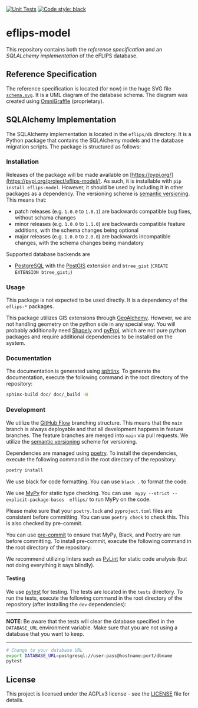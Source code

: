 [![Unit Tests](https://github.com/mpm-tu-berlin/eflips-model/actions/workflows/unittests.yml/badge.svg)](https://github.com/mpm-tu-berlin/eflips-model/actions/workflows/unittests.yml) 
[![Code style: black](https://img.shields.io/badge/code%20style-black-000000.svg)](https://github.com/psf/black)

# eflips-model

This repository contains both the *reference specification* and an *SQLALchemy implementation* of the eFLIPS database.



## Reference Specification

The reference specification is located (for now) in the huge SVG file [`schema.svg`](schema.svg). It is a UML diagram of the database schema. The diagram was created using [OmniGraffle](https://www.omnigroup.com/omnigraffle) (proprietary).

## SQLAlchemy Implementation

The SQLAlchemy implementation is located in the `eflips/db` directory. It is a Python package that contains the SQLAlchemy models and the database migration scripts. The package is structured as follows:

### Installation

Releases of the package will be made available on [https://pypi.org/](https://pypi.org/project/eflips-model/). As such, it is installable with `pip install eflips-model`. However, it should be used by including it in other packages as a dependency. The versioning scheme is [semantic versioning](https://semver.org/). This means that:

- patch releases (e.g. `1.0.0` to `1.0.1`) are backwards compatible bug fixes, without schama changes
- minor releases (e.g. `1.0.0` to `1.1.0`) are backwards compatible feature additions, with the schema changes being optional
- major releases (e.g. `1.0.0` to `2.0.0`) are backwards incompatible changes, with the schema changes being mandatory

Supported database backends are

- [PostgreSQL](https://www.postgresql.org) with the [PostGIS](https://postgis.net/) extension
  and `btree_gist` (`CREATE EXTENSION btree_gist;`)

### Usage

This package is not expected to be used directly. It is a dependency of the `eflips-*` packages.

This package utilizes GIS extensions through [GeoAlchemy](https://geoalchemy-2.readthedocs.io/en/latest/index.html).
However, we are not handling geometry on the python side in any special way. You will probably additionally
need [Shapely](https://shapely.readthedocs.io/en/stable/manual.html)
and [pyProj](https://pyproj4.github.io/pyproj/stable/), which are not pure python packages and require additional
dependencies to be installed on the system.

### Documentation

The documentation is generated using [sphtinx](https://www.sphinx-doc.org/en/master/). To generate the documentation,
execute the following command in the root directory of the repository:

```bash
sphinx-build doc/ doc/_build -W
```

### Development

We utilize the [GitHub Flow](https://docs.github.com/get-started/quickstart/github-flow) branching structure. This means  that the `main` branch is always deployable and that all development happens in feature branches. The feature branches are merged into `main` via pull requests. We utilize the [semantic versioning](https://semver.org/) scheme for versioning.

Dependencies are managed using [poetry](https://python-poetry.org/). To install the dependencies, execute the following command in the root directory of the repository:

```bash
poetry install
```

We use black for code formatting. You can use `black .` to format the code.

We use [MyPy](https://mypy.readthedocs.io/en/stable/) for static type checking. You can
use ` mypy --strict --explicit-package-bases  eflips/` to run MyPy on the code.

Please make sure that your `poetry.lock` and `pyproject.toml` files are consistent before committing. You can use `poetry check` to check this. This is also checked by pre-commit.

You can use [pre-commit](https://pre-commit.com/) to ensure that MyPy, Black, and Poetry are run before committing. To
install pre-commit, execute the following command in the root directory of the repository:

We recommend utilizing linters such as [PyLint](https://pylint.readthedocs.io/en/latest/index.html) for static code
analysis (but not
doing everything it says blindly).

#### Testing

We use [pytest](https://docs.pytest.org/en/stable/) for testing. The tests are located in the `tests` directory. To run the tests, execute the following command in the root directory of the repository (after installing the `dev` dependencies):

---

**NOTE**: Be aware that the tests will clear the database specified in the `DATABASE_URL` environment variable. Make sure that you are not using a database that you want to keep.

---
 
```bash
# Change to your database URL
export DATABASE_URL=postgresql://user:pass@hostname:port/dbname 
pytest
```

## License

This project is licensed under the AGPLv3 license - see the [LICENSE](LICENSE.md) file for details.


